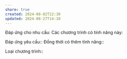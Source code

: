 ```yaml
---
share: true
created: 2024-08-02T22:30
updated: 2024-08-27T14:10
---
```

Đáp ứng cho nhu cầu: 
Các chương trình có tính năng này: 

Đáp ứng yêu cầu:: 
Đồng thời có thêm tính năng::

Loại chương trình:: 
